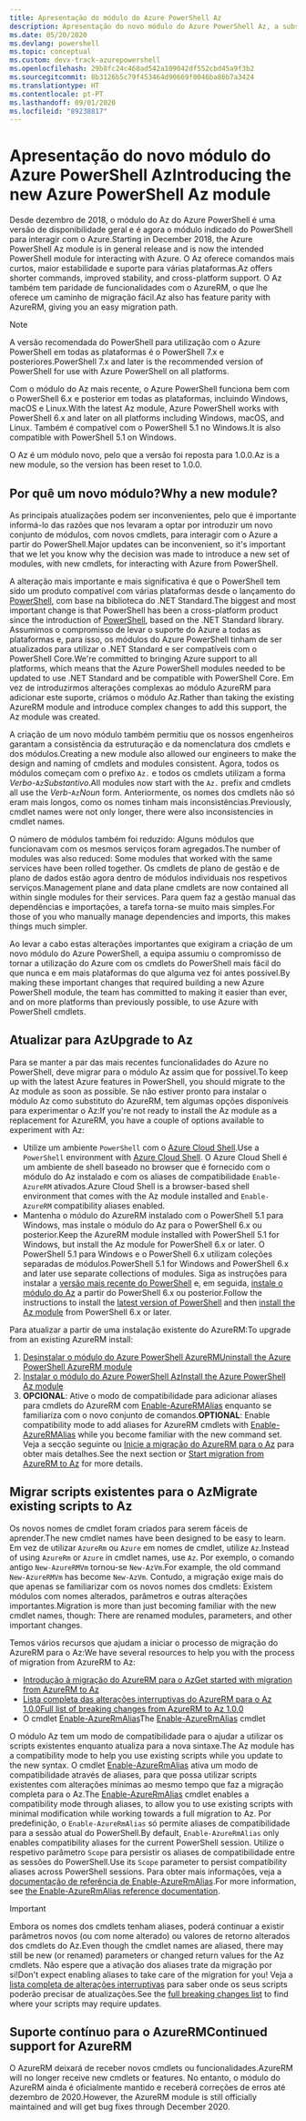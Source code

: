 ```yaml
---
title: Apresentação do módulo do Azure PowerShell Az
description: Apresentação do novo módulo do Azure PowerShell Az, a substituição do módulo AzureRM.
ms.date: 05/20/2020
ms.devlang: powershell
ms.topic: conceptual
ms.custom: devx-track-azurepowershell
ms.openlocfilehash: 29b8fc24c468ad542a109042df552cbd45a9f3b2
ms.sourcegitcommit: 8b3126b5c79f453464d90669f0046ba86b7a3424
ms.translationtype: HT
ms.contentlocale: pt-PT
ms.lasthandoff: 09/01/2020
ms.locfileid: "89238817"
---
```

# <a name="introducing-the-new-azure-powershell-az-module"></a><span data-ttu-id="c4a02-103">Apresentação do novo módulo do Azure PowerShell Az</span><span class="sxs-lookup"><span data-stu-id="c4a02-103">Introducing the new Azure PowerShell Az module</span></span>

<span data-ttu-id="c4a02-104">Desde dezembro de 2018, o módulo do Az do Azure PowerShell é uma versão de disponibilidade geral e é agora o módulo indicado do PowerShell para interagir com o Azure.</span><span class="sxs-lookup"><span data-stu-id="c4a02-104">Starting in December 2018, the Azure PowerShell Az module is in general release and is now the intended PowerShell module for interacting with Azure.</span></span> <span data-ttu-id="c4a02-105">O Az oferece comandos mais curtos, maior estabilidade e suporte para várias plataformas.</span><span class="sxs-lookup"><span data-stu-id="c4a02-105">Az offers shorter commands, improved stability, and cross-platform support.</span></span> <span data-ttu-id="c4a02-106">O Az também tem paridade de funcionalidades com o AzureRM, o que lhe oferece um caminho de migração fácil.</span><span class="sxs-lookup"><span data-stu-id="c4a02-106">Az also has feature parity with AzureRM, giving you an easy migration path.</span></span>

> [!NOTE]
> <span data-ttu-id="c4a02-107">A versão recomendada do PowerShell para utilização com o Azure PowerShell em todas as plataformas é o PowerShell 7.x e posteriores.</span><span class="sxs-lookup"><span data-stu-id="c4a02-107">PowerShell 7.x and later is the recommended version of PowerShell for use with Azure PowerShell on all platforms.</span></span>

<span data-ttu-id="c4a02-108">Com o módulo do Az mais recente, o Azure PowerShell funciona bem com o PowerShell 6.x e posterior em todas as plataformas, incluindo Windows, macOS e Linux.</span><span class="sxs-lookup"><span data-stu-id="c4a02-108">With the latest Az module, Azure PowerShell works with PowerShell 6.x and later on all platforms including Windows, macOS, and Linux.</span></span> <span data-ttu-id="c4a02-109">Também é compatível com o PowerShell 5.1 no Windows.</span><span class="sxs-lookup"><span data-stu-id="c4a02-109">It is also compatible with PowerShell 5.1 on Windows.</span></span>

<span data-ttu-id="c4a02-110">O Az é um módulo novo, pelo que a versão foi reposta para 1.0.0.</span><span class="sxs-lookup"><span data-stu-id="c4a02-110">Az is a new module, so the version has been reset to 1.0.0.</span></span>

## <a name="why-a-new-module"></a><span data-ttu-id="c4a02-111">Por quê um novo módulo?</span><span class="sxs-lookup"><span data-stu-id="c4a02-111">Why a new module?</span></span>

<span data-ttu-id="c4a02-112">As principais atualizações podem ser inconvenientes, pelo que é importante informá-lo das razões que nos levaram a optar por introduzir um novo conjunto de módulos, com novos cmdlets, para interagir com o Azure a partir do PowerShell.</span><span class="sxs-lookup"><span data-stu-id="c4a02-112">Major updates can be inconvenient, so it's important that we let you know why the decision was made to introduce a new set of modules, with new cmdlets, for interacting with Azure from PowerShell.</span></span>

<span data-ttu-id="c4a02-113">A alteração mais importante e mais significativa é que o PowerShell tem sido um produto compatível com várias plataformas desde o lançamento do [PowerShell](/powershell/scripting/overview), com base na biblioteca do .NET Standard.</span><span class="sxs-lookup"><span data-stu-id="c4a02-113">The biggest and most important change is that PowerShell has been a cross-platform product since the introduction of [PowerShell](/powershell/scripting/overview), based on the .NET Standard library.</span></span>
<span data-ttu-id="c4a02-114">Assumimos o compromisso de levar o suporte do Azure a todas as plataformas e, para isso, os módulos do Azure PowerShell tinham de ser atualizados para utilizar o .NET Standard e ser compatíveis com o PowerShell Core.</span><span class="sxs-lookup"><span data-stu-id="c4a02-114">We're committed to bringing Azure support to all platforms, which means that the Azure PowerShell modules needed to be updated to use .NET Standard and be compatible with PowerShell Core.</span></span> <span data-ttu-id="c4a02-115">Em vez de introduzirmos alterações complexas ao módulo AzureRM para adicionar este suporte, criámos o módulo Az.</span><span class="sxs-lookup"><span data-stu-id="c4a02-115">Rather than taking the existing AzureRM module and introduce complex changes to add this support, the Az module was created.</span></span>

<span data-ttu-id="c4a02-116">A criação de um novo módulo também permitiu que os nossos engenheiros garantam a consistência da estruturação e da nomenclatura dos cmdlets e dos módulos.</span><span class="sxs-lookup"><span data-stu-id="c4a02-116">Creating a new module also allowed our engineers to make the design and naming of cmdlets and modules consistent.</span></span> <span data-ttu-id="c4a02-117">Agora, todos os módulos começam com o prefixo `Az.` e todos os cmdlets utilizam a forma _Verbo_-`Az`_Substantivo_.</span><span class="sxs-lookup"><span data-stu-id="c4a02-117">All modules now start with the `Az.` prefix and cmdlets all use the _Verb_-`Az`_Noun_ form.</span></span> <span data-ttu-id="c4a02-118">Anteriormente, os nomes dos cmdlets não só eram mais longos, como os nomes tinham mais inconsistências.</span><span class="sxs-lookup"><span data-stu-id="c4a02-118">Previously, cmdlet names were not only longer, there were also inconsistencies in cmdlet names.</span></span>

<span data-ttu-id="c4a02-119">O número de módulos também foi reduzido: Alguns módulos que funcionavam com os mesmos serviços foram agregados.</span><span class="sxs-lookup"><span data-stu-id="c4a02-119">The number of modules was also reduced: Some modules that worked with the same services have been rolled together.</span></span> <span data-ttu-id="c4a02-120">Os cmdlets de plano de gestão e de plano de dados estão agora dentro de módulos individuais nos respetivos serviços.</span><span class="sxs-lookup"><span data-stu-id="c4a02-120">Management plane and data plane cmdlets are now contained all within single modules for their services.</span></span> <span data-ttu-id="c4a02-121">Para quem faz a gestão manual das dependências e importações, a tarefa torna-se muito mais simples.</span><span class="sxs-lookup"><span data-stu-id="c4a02-121">For those of you who manually manage dependencies and imports, this makes things much simpler.</span></span>

<span data-ttu-id="c4a02-122">Ao levar a cabo estas alterações importantes que exigiram a criação de um novo módulo do Azure PowerShell, a equipa assumiu o compromisso de tornar a utilização do Azure com os cmdlets do PowerShell mais fácil do que nunca e em mais plataformas do que alguma vez foi antes possível.</span><span class="sxs-lookup"><span data-stu-id="c4a02-122">By making these important changes that required building a new Azure PowerShell module, the team has committed to making it easier than ever, and on more platforms than previously possible, to use Azure with PowerShell cmdlets.</span></span>

## <a name="upgrade-to-az"></a><span data-ttu-id="c4a02-123">Atualizar para Az</span><span class="sxs-lookup"><span data-stu-id="c4a02-123">Upgrade to Az</span></span>

<span data-ttu-id="c4a02-124">Para se manter a par das mais recentes funcionalidades do Azure no PowerShell, deve migrar para o módulo Az assim que for possível.</span><span class="sxs-lookup"><span data-stu-id="c4a02-124">To keep up with the latest Azure features in PowerShell, you should migrate to the Az module as soon as possible.</span></span> <span data-ttu-id="c4a02-125">Se não estiver pronto para instalar o módulo Az como substituto do AzureRM, tem algumas opções disponíveis para experimentar o Az:</span><span class="sxs-lookup"><span data-stu-id="c4a02-125">If you're not ready to install the Az module as a replacement for AzureRM, you have a couple of options available to experiment with Az:</span></span>

- <span data-ttu-id="c4a02-126">Utilize um ambiente `PowerShell` com o [Azure Cloud Shell](https://docs.microsoft.com/azure/cloud-shell/overview).</span><span class="sxs-lookup"><span data-stu-id="c4a02-126">Use a `PowerShell` environment with [Azure Cloud Shell](https://docs.microsoft.com/azure/cloud-shell/overview).</span></span> <span data-ttu-id="c4a02-127">O Azure Cloud Shell é um ambiente de shell baseado no browser que é fornecido com o módulo do Az instalado e com os aliases de compatibilidade `Enable-AzureRM` ativados.</span><span class="sxs-lookup"><span data-stu-id="c4a02-127">Azure Cloud Shell is a browser-based shell environment that comes with the Az module installed and `Enable-AzureRM` compatibility aliases enabled.</span></span>
- <span data-ttu-id="c4a02-128">Mantenha o módulo do AzureRM instalado com o PowerShell 5.1 para Windows, mas instale o módulo do Az para o PowerShell 6.x ou posterior.</span><span class="sxs-lookup"><span data-stu-id="c4a02-128">Keep the AzureRM module installed with PowerShell 5.1 for Windows, but install the Az module for PowerShell 6.x or later.</span></span> <span data-ttu-id="c4a02-129">O PowerShell 5.1 para Windows e o PowerShell 6.x utilizam coleções separadas de módulos.</span><span class="sxs-lookup"><span data-stu-id="c4a02-129">PowerShell 5.1 for Windows and PowerShell 6.x and later use separate collections of modules.</span></span> <span data-ttu-id="c4a02-130">Siga as instruções para instalar a [versão mais recente do PowerShell](/powershell/scripting/install/installing-powershell) e, em seguida, [instale o módulo do Az](install-az-ps.md) a partir do PowerShell 6.x ou posterior.</span><span class="sxs-lookup"><span data-stu-id="c4a02-130">Follow the instructions to install the [latest version of PowerShell](/powershell/scripting/install/installing-powershell) and then [install the Az module](install-az-ps.md) from PowerShell 6.x or later.</span></span>

<span data-ttu-id="c4a02-131">Para atualizar a partir de uma instalação existente do AzureRM:</span><span class="sxs-lookup"><span data-stu-id="c4a02-131">To upgrade from an existing AzureRM install:</span></span>

1. [<span data-ttu-id="c4a02-132">Desinstalar o módulo do Azure PowerShell AzureRM</span><span class="sxs-lookup"><span data-stu-id="c4a02-132">Uninstall the Azure PowerShell AzureRM module</span></span>](/powershell/azure/uninstall-az-ps#uninstall-the-azurerm-module)
2. [<span data-ttu-id="c4a02-133">Instalar o módulo do Azure PowerShell Az</span><span class="sxs-lookup"><span data-stu-id="c4a02-133">Install the Azure PowerShell Az module</span></span>](install-az-ps.md)
3. <span data-ttu-id="c4a02-134">**OPCIONAL**: Ative o modo de compatibilidade para adicionar aliases para cmdlets do AzureRM com [Enable-AzureRMAlias](/powershell/module/az.accounts/enable-azurermalias) enquanto se familiariza com o novo conjunto de comandos.</span><span class="sxs-lookup"><span data-stu-id="c4a02-134">**OPTIONAL**: Enable compatibility mode to add aliases for AzureRM cmdlets with [Enable-AzureRMAlias](/powershell/module/az.accounts/enable-azurermalias) while you become familiar with the new command set.</span></span> <span data-ttu-id="c4a02-135">Veja a secção seguinte ou [Inicie a migração do AzureRM para o Az](migrate-from-azurerm-to-az.md) para obter mais detalhes.</span><span class="sxs-lookup"><span data-stu-id="c4a02-135">See the next section or [Start migration from AzureRM to Az](migrate-from-azurerm-to-az.md) for more details.</span></span>

## <a name="migrate-existing-scripts-to-az"></a><span data-ttu-id="c4a02-136">Migrar scripts existentes para o Az</span><span class="sxs-lookup"><span data-stu-id="c4a02-136">Migrate existing scripts to Az</span></span>

<span data-ttu-id="c4a02-137">Os novos nomes de cmdlet foram criados para serem fáceis de aprender.</span><span class="sxs-lookup"><span data-stu-id="c4a02-137">The new cmdlet names have been designed to be easy to learn.</span></span> <span data-ttu-id="c4a02-138">Em vez de utilizar `AzureRm` ou `Azure` em nomes de cmdlet, utilize `Az`.</span><span class="sxs-lookup"><span data-stu-id="c4a02-138">Instead of using `AzureRm` or `Azure` in cmdlet names, use `Az`.</span></span> <span data-ttu-id="c4a02-139">Por exemplo, o comando antigo `New-AzureRMVm` tornou-se `New-AzVm`.</span><span class="sxs-lookup"><span data-stu-id="c4a02-139">For example, the old command `New-AzureRMVm` has become `New-AzVm`.</span></span>
<span data-ttu-id="c4a02-140">Contudo, a migração exige mais do que apenas se familiarizar com os novos nomes dos cmdlets: Existem módulos com nomes alterados, parâmetros e outras alterações importantes.</span><span class="sxs-lookup"><span data-stu-id="c4a02-140">Migration is more than just becoming familiar with the new cmdlet names, though: There are renamed modules, parameters, and other important changes.</span></span>

<span data-ttu-id="c4a02-141">Temos vários recursos que ajudam a iniciar o processo de migração do AzureRM para o Az:</span><span class="sxs-lookup"><span data-stu-id="c4a02-141">We have several resources to help you with the process of migration from AzureRM to Az:</span></span>

- [<span data-ttu-id="c4a02-142">Introdução à migração do AzureRM para o Az</span><span class="sxs-lookup"><span data-stu-id="c4a02-142">Get started with migration from AzureRM to Az</span></span>](migrate-from-azurerm-to-az.md)
- [<span data-ttu-id="c4a02-143">Lista completa das alterações interruptivas do AzureRM para o Az 1.0.0</span><span class="sxs-lookup"><span data-stu-id="c4a02-143">Full list of breaking changes from AzureRM to Az 1.0.0</span></span>](migrate-az-1.0.0.md)
- <span data-ttu-id="c4a02-144">O cmdlet [Enable-AzureRmAlias](/powershell/module/az.accounts/enable-azurermalias)</span><span class="sxs-lookup"><span data-stu-id="c4a02-144">The [Enable-AzureRmAlias](/powershell/module/az.accounts/enable-azurermalias) cmdlet</span></span>

<span data-ttu-id="c4a02-145">O módulo Az tem um modo de compatibilidade para o ajudar a utilizar os scripts existentes enquanto atualiza para a nova sintaxe.</span><span class="sxs-lookup"><span data-stu-id="c4a02-145">The Az module has a compatibility mode to help you use existing scripts while you update to the new syntax.</span></span> <span data-ttu-id="c4a02-146">O cmdlet [Enable-AzureRmAlias](/powershell/module/az.accounts/enable-azurermalias) ativa um modo de compatibilidade através de aliases, para que possa utilizar scripts existentes com alterações mínimas ao mesmo tempo que faz a migração completa para o Az.</span><span class="sxs-lookup"><span data-stu-id="c4a02-146">The [Enable-AzureRmAlias](/powershell/module/az.accounts/enable-azurermalias) cmdlet enables a compatibility mode through aliases, to allow you to use existing scripts with minimal modification while working towards a full migration to Az.</span></span> <span data-ttu-id="c4a02-147">Por predefinição, o `Enable-AzureRmAlias` só permite aliases de compatibilidade para a sessão atual do PowerShell.</span><span class="sxs-lookup"><span data-stu-id="c4a02-147">By default, `Enable-AzureRmAlias` only enables compatibility aliases for the current PowerShell session.</span></span> <span data-ttu-id="c4a02-148">Utilize o respetivo parâmetro `Scope` para persistir os aliases de compatibilidade entre as sessões do PowerShell.</span><span class="sxs-lookup"><span data-stu-id="c4a02-148">Use its `Scope` parameter to persist compatibility aliases across PowerShell sessions.</span></span> <span data-ttu-id="c4a02-149">Para obter mais informações, veja a [documentação de referência de Enable-AzureRmAlias](/powershell/module/az.accounts/enable-azurermalias).</span><span class="sxs-lookup"><span data-stu-id="c4a02-149">For more information, see [the Enable-AzureRmAlias reference documentation](/powershell/module/az.accounts/enable-azurermalias).</span></span>

> [!IMPORTANT]
> <span data-ttu-id="c4a02-150">Embora os nomes dos cmdlets tenham aliases, poderá continuar a existir parâmetros novos (ou com nome alterado) ou valores de retorno alterados dos cmdlets do Az.</span><span class="sxs-lookup"><span data-stu-id="c4a02-150">Even though the cmdlet names are aliased, there may still be new (or renamed) parameters or changed return values for the Az cmdlets.</span></span> <span data-ttu-id="c4a02-151">Não espere que a ativação dos aliases trate da migração por si!</span><span class="sxs-lookup"><span data-stu-id="c4a02-151">Don't expect enabling aliases to take care of the migration for you!</span></span> <span data-ttu-id="c4a02-152">Veja a [lista completa de alterações interruptivas](migrate-az-1.0.0.md) para saber onde os seus scripts poderão precisar de atualizações.</span><span class="sxs-lookup"><span data-stu-id="c4a02-152">See the [full breaking changes list](migrate-az-1.0.0.md) to find where your scripts may require updates.</span></span>

## <a name="continued-support-for-azurerm"></a><span data-ttu-id="c4a02-153">Suporte contínuo para o AzureRM</span><span class="sxs-lookup"><span data-stu-id="c4a02-153">Continued support for AzureRM</span></span>

<span data-ttu-id="c4a02-154">O AzureRM deixará de receber novos cmdlets ou funcionalidades.</span><span class="sxs-lookup"><span data-stu-id="c4a02-154">AzureRM will no longer receive new cmdlets or features.</span></span> <span data-ttu-id="c4a02-155">No entanto, o módulo do AzureRM ainda é oficialmente mantido e receberá correções de erros até dezembro de 2020.</span><span class="sxs-lookup"><span data-stu-id="c4a02-155">However, the AzureRM module is still officially maintained and will get bug fixes through December 2020.</span></span>
